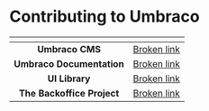 # Contributing to Umbraco

<table data-card-size="large" data-view="cards"><thead><tr><th align="center"></th><th data-hidden data-card-target data-type="content-ref"></th></tr></thead><tbody><tr><td align="center"><strong>Umbraco CMS</strong>         </td><td><a href="broken-reference">Broken link</a></td></tr><tr><td align="center"><strong>Umbraco Documentation</strong> </td><td><a href="broken-reference">Broken link</a></td></tr><tr><td align="center"><strong>UI Library</strong>  </td><td><a href="broken-reference">Broken link</a></td></tr><tr><td align="center"><strong>The Backoffice Project</strong>  </td><td><a href="broken-reference">Broken link</a></td></tr></tbody></table>
